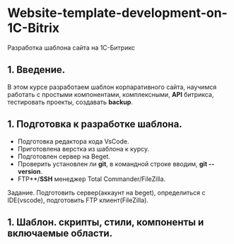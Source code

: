 # Website-template-development-on-1C-Bitrix
Разработка шаблона сайта на 1С-Битрикс

## 1. Введение.
В этом курсе разработаем шаблон корпаративного сайта, научимся работать с простыми компонентами, комплексными, **API** битрикса, тестировать проекты, создавать **backup**.

## 1. Подготовка к разработке шаблона.

* Подготовка редактора кода VsCode. 
* Приготовлена верстка из шаблона к курсу.
* Подготовлен сервер на Beget.
* Проверить установлен ли **git**, в командной строке вводим, **git --version**. 
* FTP**/**SSH** менеджер Total Commander/FileZilla.

Задание.
Подготовить сервер(аккаунт на beget), определиться с IDE(vscode), подготовить FTP клиент(FileZilla).

## 1. Шаблон. скрипты, стили, компоненты и включаемые области.